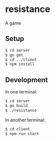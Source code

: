 # resistance

A game

## Setup

```sh
$ cd server
$ go get
$ cd ../client
$ npm install
```

## Development

In one terminal:

```sh
$ cd server
$ go build
$ ./resistance
```

In another terminal:

```sh
$ cd client
$ npm run start
```
